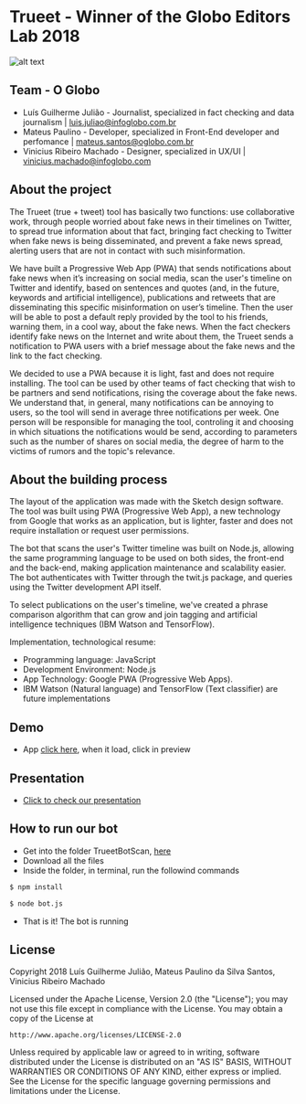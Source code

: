# Trueet - Winner of the Globo Editors Lab 2018

![alt text](http://infograficos-estaticos.s3.amazonaws.com/assets-hackathon-globo/banner.jpg)

## Team - O Globo
* Luís Guilherme Julião - Journalist, specialized in fact checking and data journalism | luis.juliao@infoglobo.com.br
* Mateus Paulino - Developer, specialized in Front-End developer and perfomance | mateus.santos@oglobo.com.br
* Vinicius Ribeiro Machado - Designer, specialized in UX/UI | vinicius.machado@infoglobo.com

## About the project
The Trueet (true + tweet) tool has basically two functions: use collaborative work, through people worried about fake news in their timelines on Twitter, to spread true information about that fact, bringing fact checking to Twitter when fake news is being disseminated, and prevent a fake news spread, alerting users that are not in contact with such misinformation.

We have built a Progressive Web App (PWA) that sends notifications about fake news when it’s increasing on social media, scan the user's timeline on Twitter and identify, based on sentences and quotes (and, in the future, keywords and artificial intelligence), publications and retweets that are disseminating this specific misinformation on user’s timeline. Then the user will be able to post a default reply provided by the tool to his friends, warning them, in a cool way, about the fake news. When the fact checkers identify fake news on the Internet and write about them, the Trueet sends a notification to PWA users with a brief message about the fake news and the link to the fact checking.

We decided to use a PWA because it is light, fast and does not require installing. The tool can be used by other teams of fact checking that wish to be partners and send notifications, rising the coverage about the fake news. We understand that, in general, many notifications can be annoying to users, so the tool will send in average three notifications per week. One person will be responsible for managing the tool, controling it and choosing in which situations the notifications would be send, according to parameters such as the number of shares on social media, the degree of harm to the victims of rumors and the topic's relevance.

## About the building process
The layout of the application was made with the Sketch design software. The tool was built using PWA (Progressive Web App), a new technology from Google that works as an application, but is lighter, faster and does not require installation or request user permissions.

The bot that scans the user's Twitter timeline was built on Node.js, allowing the same programming language to be used on both sides, the front-end and the back-end, making application maintenance and scalability easier. The bot authenticates with Twitter through the twit.js package, and queries using the Twitter development API itself.

To select publications on the user's timeline, we've created a phrase comparison algorithm that can grow and join tagging and artificial intelligence techniques (IBM Watson and TensorFlow).

Implementation, technological resume:

- Programming language: JavaScript
- Development Environment: Node.js
- App Technology: Google PWA (Progressive Web Apps).
- IBM Watson (Natural language) and TensorFlow (Text classifier) ​​are future implementations
 
## Demo
- App [click here](https://marvelapp.com/44cd58g/screen/40871628), when it load, click in preview

## Presentation
- [Click to check our presentation](https://youtu.be/TCQlNxaq-Hc)

## How to run our bot
- Get into the folder TrueetBotScan, [here](TrueetBotScan)
- Download all the files
- Inside the folder, in terminal, run the followind commands
```sh
$ npm install
```
```sh
$ node bot.js
```
- That is it! The bot is running
 
## License

Copyright 2018 Luís Guilherme Julião, Mateus Paulino da Silva Santos, Vinicius Ribeiro Machado

Licensed under the Apache License, Version 2.0 (the "License");
you may not use this file except in compliance with the License.
You may obtain a copy of the License at

    http://www.apache.org/licenses/LICENSE-2.0

Unless required by applicable law or agreed to in writing, software
distributed under the License is distributed on an "AS IS" BASIS,
WITHOUT WARRANTIES OR CONDITIONS OF ANY KIND, either express or implied.
See the License for the specific language governing permissions and
limitations under the License.
